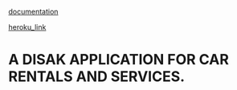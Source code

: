 [documentation](https://documenter.getpostman.com/view/19330071/UVz1MrYD)

[heroku_link](https://disak.herokuapp.com/)

# A DISAK APPLICATION FOR CAR RENTALS AND SERVICES.